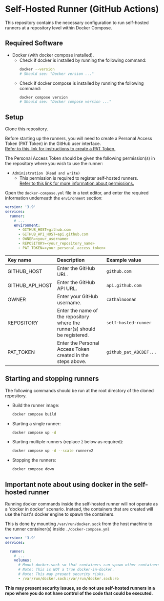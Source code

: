 # Self-Hosted Runner (GitHub Actions)
This repository contains the necessary configuration to run self-hosted runners at a repository level within Docker Compose.

## Required Software
- Docker (with docker compose installed).
  - Check if docker is installed by running the following command:
    ```sh
    docker --version
    # Should see: "Docker version ..."
    ```
  - Check if docker compose is installed by running the following command:
    ```sh
    docker compose version
    # Should see: "Docker compose version ..."
    ```

## Setup
Clone this repository.

Before starting up the runners, you will need to create a Personal Access Token (PAT Token) in the GitHub user interface. \
[Refer to this link for instructions to create a PAT Token.](https://docs.github.com/en/authentication/keeping-your-account-and-data-secure/creating-a-personal-access-token)

The Personal Access Token should be given the following permission(s) in the repository where you wish to use the runner:
- `Administration (Read and write)`
  - This permission is required to register self-hosted runners. \
    [Refer to this link for more information about permissions.](https://docs.github.com/en/rest/overview/permissions-required-for-fine-grained-personal-access-tokens?apiVersion=2022-11-28#administration)

Open the `docker-compose.yml` file in a text editor, and enter the required information underneath the `environment` section:
```yml
version: '3.9'
services:
  runner:
    # ...
    environment:
      - GITHUB_HOST=github.com
      - GITHUB_API_HOST=api.github.com
      - OWNER=<your_username>
      - REPOSITORY=<your_repository_name>
      - PAT_TOKEN=<your_personal_access_token>
```

| Key name | Description | Example value |
|:---|:---|:---|
| GITHUB_HOST | Enter the GitHub URL. | `github.com` |
| GITHUB_API_HOST | Enter the GitHub API URL. | `api.github.com` |
| OWNER | Enter your GitHub username. | `cathalnoonan` |
| REPOSITORY | Enter the name of the repository where the runner(s) should be registered. | `self-hosted-runner` |
| PAT_TOKEN | Enter the Personal Access Token created in the steps above. | `github_pat_ABCDEF...` |

## Starting and stopping runners
The following commands should be run at the root directory of the cloned repository.

- Build the runner image:
  ```sh
  docker compose build
  ```

- Starting a single runner:
  ```sh
  docker compose up -d
  ```

- Starting multiple runners (replace `2` below as required):
  ```sh
  docker compose up -d --scale runner=2
  ```

- Stopping the runners:
  ```sh
  docker compose down
  ```

## Important note about using docker in the self-hosted runner
Running docker commands inside the self-hosted runner will not operate as a 'docker in docker' scenario.
Instead, the containers that are created will use the host's docker engine to spawn the containers.

This is done by mounting `/var/run/docker.sock` from the host machine to the runner container(s) inside `./docker-compose.yml`
```yml
version: '3.9'
services:

  runner:
    # ...
    volumes:
      # Mount docker.sock so that containers can spawn other containers on the host machine.
      # Note: This is NOT a true docker-in-docker.
      # Note: This may present security risks.
      - /var/run/docker.sock:/var/run/docker.sock:ro

```

**This may present security issues, so do not use self-hosted runners in a repo where you do not have control of the code that could be executed.**
